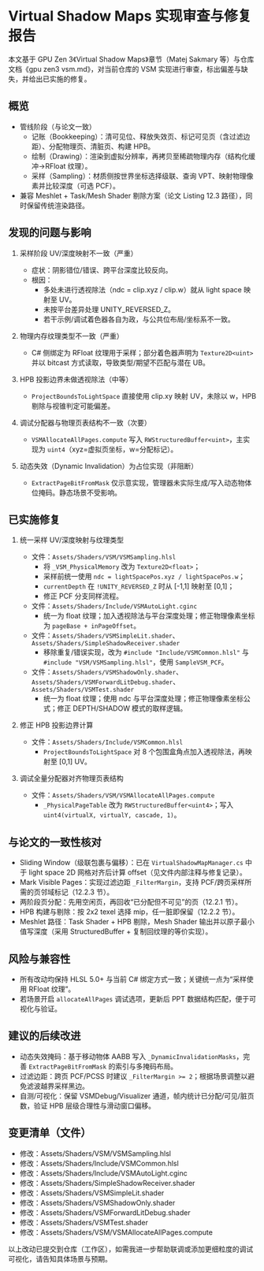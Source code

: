 # Virtual Shadow Maps 实现审查与修复报告

本文基于 GPU Zen 3《Virtual Shadow Maps》章节（Matej Sakmary 等）与仓库文档《gpu zen3 vsm.md》，对当前仓库的 VSM 实现进行审查，标出偏差与缺失，并给出已实施的修复。

## 概览

- 管线阶段（与论文一致）
  - 记账（Bookkeeping）：清可见位、释放失效页、标记可见页（含过滤边距）、分配物理页、清脏页、构建 HPB。
  - 绘制（Drawing）：渲染到虚拟分辨率，再拷贝至稀疏物理内存（结构化缓冲→RFloat 纹理）。
  - 采样（Sampling）：材质侧按世界坐标选择级联、查询 VPT、映射物理像素并比较深度（可选 PCF）。
- 兼容 Meshlet + Task/Mesh Shader 剔除方案（论文 Listing 12.3 路径），同时保留传统渲染路径。

## 发现的问题与影响

1) 采样阶段 UV/深度映射不一致（严重）
   - 症状：阴影错位/错误、跨平台深度比较反向。
   - 根因：
     - 多处未进行透视除法（ndc = clip.xyz / clip.w）就从 light space 映射至 UV。
     - 未按平台差异处理 UNITY_REVERSED_Z。
     - 若干示例/调试着色器各自为政，与公共位布局/坐标系不一致。

2) 物理内存纹理类型不一致（严重）
   - C# 侧绑定为 RFloat 纹理用于采样；部分着色器声明为 `Texture2D<uint>` 并以 bitcast 方式读取，导致类型/期望不匹配与潜在 UB。

3) HPB 投影边界未做透视除法（中等）
   - `ProjectBoundsToLightSpace` 直接使用 clip.xy 映射 UV，未除以 w，HPB 剔除与视锥判定可能偏差。

4) 调试分配器与物理页表结构不一致（次要）
   - `VSMAllocateAllPages.compute` 写入 `RWStructuredBuffer<uint>`，主实现为 `uint4`（xyz=虚拟页坐标，w=分配标记）。

5) 动态失效（Dynamic Invalidation）为占位实现（非阻断）
   - `ExtractPageBitFromMask` 仅示意实现，管理器未实际生成/写入动态物体位掩码。静态场景不受影响。

## 已实施修复

1) 统一采样 UV/深度映射与纹理类型
   - 文件：`Assets/Shaders/VSM/VSMSampling.hlsl`
     - 将 `_VSM_PhysicalMemory` 改为 `Texture2D<float>`；
     - 采样前统一使用 `ndc = lightSpacePos.xyz / lightSpacePos.w`；
     - `currentDepth` 在 `!UNITY_REVERSED_Z` 时从 [-1,1] 映射至 [0,1]；
     - 修正 PCF 分支同样流程。
   - 文件：`Assets/Shaders/Include/VSMAutoLight.cginc`
     - 统一为 float 纹理；加入透视除法与平台深度处理；修正物理像素坐标为 `pageBase + inPageOffset`。
   - 文件：`Assets/Shaders/VSMSimpleLit.shader`、`Assets/Shaders/SimpleShadowReceiver.shader`
     - 移除重复/错误实现，改为 `#include "Include/VSMCommon.hlsl"` 与 `#include "VSM/VSMSampling.hlsl"`，使用 `SampleVSM_PCF`。
   - 文件：`Assets/Shaders/VSMShadowOnly.shader`、`Assets/Shaders/VSMForwardLitDebug.shader`、`Assets/Shaders/VSMTest.shader`
     - 统一为 float 纹理；使用 ndc 与平台深度处理；修正物理像素坐标公式；修正 DEPTH/SHADOW 模式的取样逻辑。

2) 修正 HPB 投影边界计算
   - 文件：`Assets/Shaders/Include/VSMCommon.hlsl`
     - `ProjectBoundsToLightSpace` 对 8 个包围盒角点加入透视除法，再映射至 [0,1] UV。

3) 调试全量分配器对齐物理页表结构
   - 文件：`Assets/Shaders/VSM/VSMAllocateAllPages.compute`
     - `_PhysicalPageTable` 改为 `RWStructuredBuffer<uint4>`；写入 `uint4(virtualX, virtualY, cascade, 1)`。

## 与论文的一致性核对

- Sliding Window（级联包裹与偏移）：已在 `VirtualShadowMapManager.cs` 中于 light space 2D 网格对齐后计算 offset（见文件内部注释与修复记录）。
- Mark Visible Pages：实现过滤边距 `_FilterMargin`，支持 PCF/跨页采样所需的页邻域标记（12.2.3 节）。
- 两阶段页分配：先用空闲页，再回收“已分配但不可见”的页（12.2.1 节）。
- HPB 构建与剔除：按 2x2 texel 选择 mip，任一脏即保留（12.2.2 节）。
- Meshlet 路径：Task Shader + HPB 剔除，Mesh Shader 输出并以原子最小值写深度（采用 StructuredBuffer + 复制回纹理的等价实现）。

## 风险与兼容性

- 所有改动均保持 HLSL 5.0+ 与当前 C# 绑定方式一致；关键统一点为“采样使用 RFloat 纹理”。
- 若场景开启 `allocateAllPages` 调试选项，更新后 PPT 数据结构匹配，便于可视化与验证。

## 建议的后续改进

- 动态失效掩码：基于移动物体 AABB 写入 `_DynamicInvalidationMasks`，完善 `ExtractPageBitFromMask` 的索引与多掩码布局。
- 过滤边距：跨页 PCF/PCSS 时建议 `_FilterMargin >= 2`；根据场景调整以避免滤波越界采样黑边。
- 自测/可视化：保留 VSMDebug/Visualizer 通道，帧内统计已分配/可见/脏页数，验证 HPB 层级合理性与滑动窗口偏移。

## 变更清单（文件）

- 修改：Assets/Shaders/VSM/VSMSampling.hlsl
- 修改：Assets/Shaders/Include/VSMCommon.hlsl
- 修改：Assets/Shaders/Include/VSMAutoLight.cginc
- 修改：Assets/Shaders/SimpleShadowReceiver.shader
- 修改：Assets/Shaders/VSMSimpleLit.shader
- 修改：Assets/Shaders/VSMShadowOnly.shader
- 修改：Assets/Shaders/VSMForwardLitDebug.shader
- 修改：Assets/Shaders/VSMTest.shader
- 修改：Assets/Shaders/VSM/VSMAllocateAllPages.compute

以上改动已提交到仓库（工作区），如需我进一步帮助联调或添加更细粒度的调试可视化，请告知具体场景与预期。

